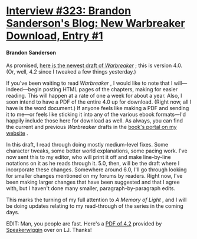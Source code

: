 # [Interview #323: Brandon Sanderson's Blog: New Warbreaker Download, Entry #1](https://www.theoryland.com/intvmain.php?i=323#1)

#### Brandon Sanderson

As promised,
[here is the newest draft of
*Warbreaker*](http://www.brandonsanderson.com/drafts/warbreaker/WarbreakerFull4.2.doc)
; this is version 4.0. (Or, well, 4.2 since I tweaked a few things yesterday.)

If you've been waiting to read
*Warbreaker*
, I would like to note that I will—indeed—begin posting HTML pages of the chapters, making for easier reading. This will happen at a rate of one a week for about a year. Also, I soon intend to have a PDF of the entire 4.0 up for download. (Right now, all I have is the word document.) If anyone feels like making a PDF and sending it to me—or feels like sticking it into any of the various ebook formats—I'd happily include those here for download as well. As always, you can find the current and previous
*Warbreaker*
drafts in the
[book's portal on my website](http://www.brandonsanderson.com/portal/Warbreaker)
.

In this draft, I read through doing mostly medium-level fixes. Some character tweaks, some better world explanations, some pacing work. I've now sent this to my editor, who will print it off and make line-by-line notations on it as he reads through it. 5.0, then, will be the draft where I incorporate these changes. Somewhere around 6.0, I'll go through looking for smaller changes mentioned on my forums by readers. Right now, I've been making larger changes that have been suggested and that I agree with, but I haven't done many smaller, paragraph-by-paragraph edits.

This marks the turning of my full attention to
*A Memory of Light*
, and I will be doing updates relating to my read-through of the series in the coming days.

EDIT: Man, you people are fast. Here's a
[PDF of 4.2](http://www.brandonsanderson.com/drafts/warbreaker/WarbreakerFull4.2.pdf)
provided by
[Speakerwiggin](http://speakerwiggin.livejournal.com/)
over on LJ. Thanks!

